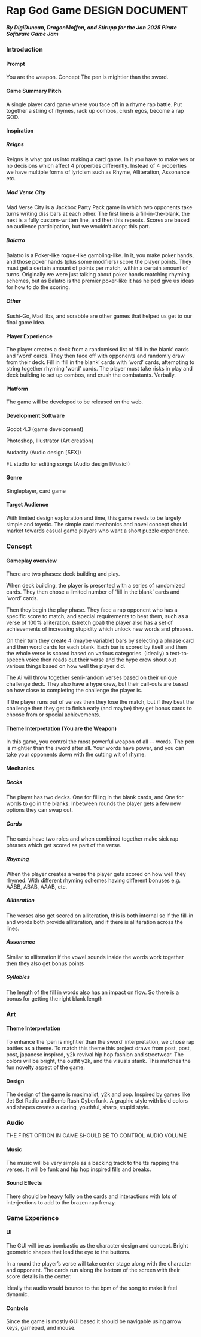 # Rap God Game DESIGN DOCUMENT
##### By DigiDuncan, DragonMoffon, and Stirupp for the Jan 2025 Pirate Software Game Jam


### Introduction
#### Prompt
You are the weapon. 
Concept
The pen is mightier than the sword.
#### Game Summary Pitch
A single player card game where you face off in a rhyme rap battle. Put together a string of rhymes, rack up combos, crush egos, become a rap GOD.
#### Inspiration
##### Reigns
Reigns is what got us into making a card game. In it you have to make yes or no decisions which affect 4 properties differently. Instead of 4 properties we have multiple forms of lyricism such as Rhyme, Alliteration, Assonance etc. 

##### Mad Verse City
Mad Verse City is a Jackbox Party Pack game in which two opponents take turns writing diss bars at each other. The first line is a fill-in-the-blank, the next is a fully custom-written line, and then this repeats. Scores are based on audience participation, but we wouldn’t adopt this part.

##### Balatro
Balatro is a Poker-like rogue-like gambling-like. In it, you make poker hands, and those poker hands (plus some modifiers) score the player points. They must get a certain amount of points per match, within a certain amount of turns. Originally we were just talking about poker hands matching rhyming schemes, but as Balatro is the premier poker-like it has helped give us ideas for how to do the scoring.

##### Other
Sushi-Go, Mad libs, and scrabble are other games that helped us get to our final game idea.

#### Player Experience
The player creates a deck from a randomised list of ‘fill in the blank’ cards and ‘word’ cards. They then face off with opponents and randomly draw from their deck. Fill in ‘fill in the blank’ cards with ‘word’ cards, attempting to string together rhyming ‘word’ cards. The player must take risks in play and deck building to set up combos, and crush the combatants. Verbally.

#### Platform
The game will be developed to be released on the web.
	
#### Development Software
Godot 4.3 (game development)

Photoshop, Illustrator (Art creation)

Audacity (Audio design [SFX])

FL studio for editing songs (Audio design [Music])

#### Genre
Singleplayer, card game

#### Target Audience
With limited design exploration and time, this game needs to be largely simple and toyetic. The simple card mechanics and novel concept should market towards casual game players who want a short puzzle experience. 

### Concept

#### Gameplay overview

There are two phases: deck building and play.

When deck building, the player is presented with a series of randomized cards. They then chose a limited number of ‘fill in the blank’ cards and ‘word’ cards.

Then they begin the play phase. They face a rap opponent who has a specific score to match, and special requirements to beat them, such as a verse of 100% alliteration. (stretch goal) the player also has a set of achievements of increasing stupidity which unlock new words and phrases.


On their turn they create 4 (maybe variable) bars by selecting a phrase card and then word cards for each blank. Each bar is scored by itself and then the whole verse is scored based on various categories. (Ideally) a text-to-speech voice then reads out their verse and the hype crew shout out various things based on how well the player did. 

The Ai will throw together semi-random verses based on their unique challenge deck. They also have a hype crew, but their call-outs are based on how close to completing the challenge the player is. 

If the player runs out of verses then they lose the match, but if they beat the challenge then they get to finish early (and maybe) they get bonus cards to choose from or special achievements.

#### Theme Interpretation (You are the Weapon)
In this game, you control the most powerful weapon of all -- words. The pen is mightier than the sword after all. Your words have power, and you can take your opponents down with the cutting wit of rhyme.

#### Mechanics

##### Decks
The player has two decks. One for filling in the blank cards, and One for words to go in the blanks. Inbetween rounds the player gets a few new options they can swap out.

##### Cards
The cards have two roles and when combined together make sick rap phrases which get scored as part of the verse.

##### Rhyming
When the player creates a verse the player gets scored on how well they rhymed. With different rhyming schemes having different bonuses e.g. AABB, ABAB, AAAB, etc.

##### Alliteration
The verses also get scored on alliteration, this is both  internal so if the fill-in and words both provide alliteration, and if there is alliteration across the lines.

##### Assonance
Similar to alliteration if the vowel sounds inside the words work together then they also get bonus points

##### Syllables
The length of the fill in words also has an impact on flow. So there is a bonus for getting the right blank length


### Art
#### Theme Interpretation
To enhance the ‘pen is mightier than the sword’ interpretation, we chose rap battles as a theme. To match this theme this project draws from post, post, post, japanese inspired, y2k revival hip hop fashion and streetwear. The colors will be bright, the outfit y2k, and the visuals stank. This matches the fun novelty aspect of the game.

#### Design
The design of the game is maximalist, y2k and pop. Inspired by games like Jet Set Radio and Bomb Rush Cyberfunk. A graphic style with bold colors and shapes creates a daring, youthful, sharp, stupid style.

### Audio
THE FIRST OPTION IN GAME SHOULD BE TO CONTROL AUDIO VOLUME

#### Music
The music will be very simple as a backing track to the tts rapping the verses. It will be funk and hip hop inspired fills and breaks. 

#### Sound Effects
There should be heavy folly on the cards and interactions with lots of interjections to add to the brazen rap frenzy. 

### Game Experience
#### UI
The GUI will be as bombastic as the character design and concept. Bright geometric shapes that lead the eye to the buttons. 

In a round the player’s verse will take center stage along with the character and opponent. The cards run along the bottom of the screen with their score details in the center. 

Ideally the audio would bounce to the bpm of the song to make it feel dynamic.
#### Controls
Since the game is mostly GUI based it should be navigable using arrow keys, gamepad, and mouse.







